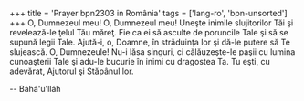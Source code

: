 +++
title = 'Prayer bpn2303 in România'
tags = ['lang-ro', 'bpn-unsorted']
+++
O, Dumnezeul meu! O, Dumnezeul meu! Uneşte inimile slujitorilor Tăi şi revelează-le ţelul Tău măreţ. Fie ca ei să asculte de poruncile Tale şi să se supună legii Tale. Ajută-i, o, Doamne, în străduinţa lor şi dă-le putere să Te slujească. O, Dumnezeule! Nu-i lăsa singuri, ci călăuzeşte-le paşii cu lumina cunoaşterii Tale şi adu-le bucurie în inimi cu dragostea Ta. Tu eşti, cu adevărat, Ajutorul şi Stăpânul lor.

-- Bahá'u'lláh

